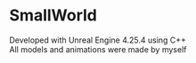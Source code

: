 # SmallWorld

Developed with Unreal Engine 4.25.4 using C++\
All models and animations were made by myself
